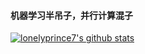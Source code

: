 #### 机器学习半吊子，并行计算混子
[![lonelyprince7's github stats](https://github-readme-stats.vercel.app/api?username=lonelyprince7)](https://github.com/anuraghazra/github-readme-stats)


<!--
**lonelyprince7/lonelyprince7** is a ✨ _special_ ✨ repository because its `README.md` (this file) appears on your GitHub profile.

Here are some ideas to get you started:

- 🔭 I’m currently working on ...
- 🌱 I’m currently learning ...
- 👯 I’m looking to collaborate on ...
- 🤔 I’m looking for help with ...
- 💬 Ask me about ...
- 📫 How to reach me: ...
- 😄 Pronouns: ...
- ⚡ Fun fact: ...
-->
